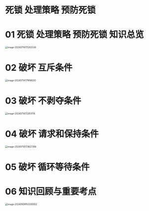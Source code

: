 # 死锁 处理策略 预防死锁



# 01 死锁 处理策略 预防死锁 知识总览

<img src="https://cvp.oss-cn-shanghai.aliyuncs.com/picgo/202407141712812.png" alt="image-20240714171243334" style="zoom:50%;" />



# 02 破坏 互斥条件

<img src="https://cvp.oss-cn-shanghai.aliyuncs.com/picgo/202407141719289.png" alt="image-20240714171958020" style="zoom:50%;" />



# 03 破坏 不剥夺条件

<img src="https://cvp.oss-cn-shanghai.aliyuncs.com/picgo/202407141729407.png" alt="image-20240714172913114" style="zoom:50%;" />



# 04 破坏 请求和保持条件

<img src="https://cvp.oss-cn-shanghai.aliyuncs.com/picgo/202407141736380.png" alt="image-20240714173627266" style="zoom:50%;" />



# 05 破坏 循环等待条件





# 06 知识回顾与重要考点

<img src="https://cvp.oss-cn-shanghai.aliyuncs.com/picgo/202405091533106.png" alt="image-20240509153330002" style="zoom:50%;" />